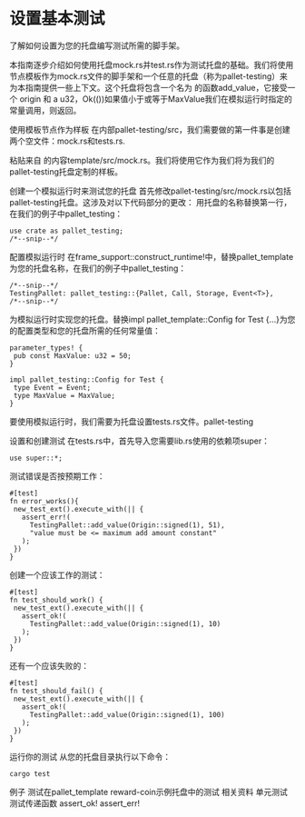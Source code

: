 # 设置基本测试

了解如何设置为您的托盘编写测试所需的脚手架。

本指南逐步介绍如何使用托盘mock.rs并test.rs作为测试托盘的基础。我们将使用节点模板作为mock.rs文件的脚手架和一个任意的托盘（称为pallet-testing）来为本指南提供一些上下文。这个托盘将包含一个名为 的函数add_value，它接受一个 origin 和 a u32，Ok(())如果值小于或等于MaxValue我们在模拟运行时指定的常量调用，则返回。

使用模板节点作为样板
在内部pallet-testing/src，我们需要做的第一件事是创建两个空文件：mock.rs和tests.rs.

粘贴来自 的内容template/src/mock.rs。我们将使用它作为我们将为我们的pallet-testing托盘定制的样板。

创建一个模拟运行时来测试您的托盘
首先修改pallet-testing/src/mock.rs以包括pallet-testing托盘。这涉及对以下代码部分的更改：
用托盘的名称替换第一行，在我们的例子中pallet_testing：
```
use crate as pallet_testing;
/*--snip--*/
```
配置模拟运行时
在frame_support::construct_runtime!中，替换pallet_template为您的托盘名称，在我们的例子中pallet_testing：
```
/*--snip--*/
TestingPallet: pallet_testing::{Pallet, Call, Storage, Event<T>},
/*--snip--*/
```
为模拟运行时实现您的托盘。替换impl pallet_template::Config for Test {...}为您的配置类型和您的托盘所需的任何常量值：
```
parameter_types! {
 pub const MaxValue: u32 = 50;
}

impl pallet_testing::Config for Test {
 type Event = Event;
 type MaxValue = MaxValue;
}
```
要使用模拟运行时，我们需要为托盘设置tests.rs文件。pallet-testing

设置和创建测试
在tests.rs中，首先导入您需要lib.rs使用的依赖项super：
```
use super::*;
```
测试错误是否按预期工作：
```
#[test]
fn error_works(){
 new_test_ext().execute_with(|| {
   assert_err!(
     TestingPallet::add_value(Origin::signed(1), 51),
     "value must be <= maximum add amount constant"
   );
 })
}
```
创建一个应该工作的测试：
```
#[test]
fn test_should_work() {
 new_test_ext().execute_with(|| {
   assert_ok!(
     TestingPallet::add_value(Origin::signed(1), 10)
   );
 })
}
```
还有一个应该失败的：
```
#[test]
fn test_should_fail() {
 new_test_ext().execute_with(|| {
   assert_ok!(
     TestingPallet::add_value(Origin::signed(1), 100)
   );
 })
}
```
运行你的测试
从您的托盘目录执行以下命令：
```
cargo test
```
例子
测试在pallet_template
reward-coin示例托盘中的测试
相关资料
单元测试
测试传递函数
assert_ok!
assert_err!
